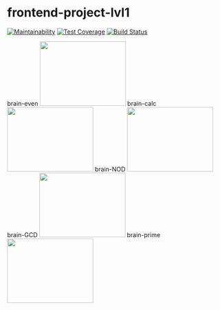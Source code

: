 # frontend-project-lvl1
[![Maintainability](https://api.codeclimate.com/v1/badges/a99a88d28ad37a79dbf6/maintainability)](https://codeclimate.com/github/codeclimate/codeclimate/maintainability)
[![Test Coverage](https://api.codeclimate.com/v1/badges/a99a88d28ad37a79dbf6/test_coverage)](https://codeclimate.com/github/codeclimate/codeclimate/test_coverage)
[![Build Status](https://travis-ci.org/steshi/frontend-project-lvl1.svg?branch=master)](https://travis-ci.org/steshi/frontend-project-lvl1)


brain-even <a href="https://asciinema.org/a/T64UJvALFuDzLmJdd2A2h5u6X" target="_blank"><img src="https://asciinema.org/a/T64UJvALFuDzLmJdd2A2h5u6X.svg" width="200" height="150"/></a>
brain-calc <a href="https://asciinema.org/a/HLIjDpAnOnrRcpywxTOsLOSUH" target="_blank"><img src="https://asciinema.org/a/HLIjDpAnOnrRcpywxTOsLOSUH.svg" width="200" height="150"/></a>
brain-NOD <a href="https://asciinema.org/a/PeR35QDh5q6ZhULNu8FHcsMtR" target="_blank"><img src="https://asciinema.org/a/PeR35QDh5q6ZhULNu8FHcsMtR.svg" width="200" height="150"/></a>
brain-GCD <a href="https://asciinema.org/a/2XmcCwOehaQDSfVQFn1TC88qq" target="_blank"><img src="https://asciinema.org/a/2XmcCwOehaQDSfVQFn1TC88qq.svg" width="200" height="150"/></a>
brain-prime <a href="https://asciinema.org/a/vKf7GBqpcnUpc3LnyML6y0o2b" target="_blank"><img src="https://asciinema.org/a/vKf7GBqpcnUpc3LnyML6y0o2b.svg" width="200" height="150"/></a>
